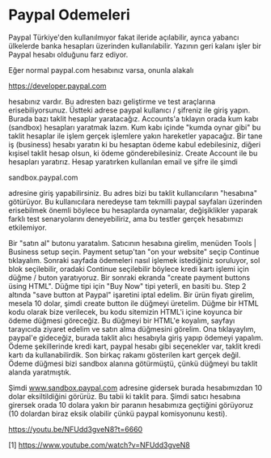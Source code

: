 # Paypal Odemeleri

Paypal Türkiye'den kullanılmıyor fakat ileride açılabilir, ayrıca
yabancı ülkelerde banka hesapları üzerinden kullanılabilir. Yazının
geri kalanı işler bir Paypal hesabı olduğunu farz ediyor.

Eğer normal paypal.com hesabınız varsa, onunla alakalı

https://developer.paypal.com

hesabınız vardır. Bu adresten bazı geliştirme ve test araçlarına
erisebiliyorsunuz. Üstteki adrese paypal kullanıcı / şifreniz ile
giriş yapın. Burada bazı taklit hesaplar yaratacağız. Accounts'a
tıklayın orada kum kabı (sandbox) hesapları yaratmak lazım. Kum kabı
içinde "kumda oynar gibi" bu taklit hesaplar ile işlem gerçek
işlemlere yakın hareketler yapacağız. Bir tane iş (business) hesabı
yaratın ki bu hesaptan ödeme kabul edebilesiniz, diğeri kışisel taklit
hesap olsun, ki ödeme gönderebilesiniz. Create Account ile bu
hesapları yaratırız. Hesap yaratırken kullanılan email ve şifre ile
şimdi

sandbox.paypal.com

adresine giriş yapabilirsiniz. Bu adres bizi bu taklit kullanıcıların
"hesabına" götürüyor. Bu kullanıcılara neredeyse tam tekmilli paypal
sayfaları üzerinden erisebilmek önemli böylece bu hesaplarda
oynamalar, değişiklikler yaparak farklı test senaryolarını
deneyebiliriz, ama bu testler gerçek hesabımızı etkilemiyor.

Bir "satın al" butonu yaratalım. Satıcının hesabına girelim, menüden
Tools | Business setup seçin. Payment setup'tan "on your website"
seçip Continue tıklayalım. Sonraki sayfada ödemeleri nasıl işlemek
istediğiniz soruluyor, sol blok seçilebilir, oradaki Continue
seçilebilir böylece kredi kartı işlemi için düğme / buton
yaratıyoruz. Bir sonraki ekranda "create payment buttons üsing HTML".
Düğme tipi için "Buy Now" tipi yeterli, en basiti bu. Step 2 altında
"save button at Paypal" işaretini iptal edelim. Bir ürün fiyatı
girelim, mesela 10 dolar, şimdi create button ile düğmeyi
üretelim. Düğme bir HTML kodu olarak bize verilecek, bu kodu sitemizin
HTML'i içine koyunca bir ödeme düğmesi göreceğiz. Bu düğmeyi bir
HTML'e koyalım, sayfayı tarayıcıda ziyaret edelim ve satın alma
düğmesini görelim. Ona tıklayaylım, paypal'e gideceğiz, burada taklit
alıcı hesabıyla giriş yapıp ödemeyi yapalım. Ödeme şekillerinde kredi
kart, paypal hesabı gibi seçenekler var, taklit kredi kartı da
kullanabilirdik. Son birkaç rakamı gösterilen kart gerçek değil. Ödeme
düğmesi bizi sandbox alanına götürmüştü, çünkü düğmeyi bu taklit
alanda yaratmıştık.

Şimdi www.sandbox.paypal.com adresine gidersek burada hesabımızdan 10
dolar eksiltildiğini görürüz. Bu tabii ki taklit para. Şimdi satıcı
hesabına girersek orada 10 dolara yakın bir paranın hesabımıza
geçtiğini görüyoruz (10 dolardan biraz eksik olabilir çünkü paypal
komisyonunu kesti).


https://youtu.be/NFUdd3gveN8?t=6660












[1] https://www.youtube.com/watch?v=NFUdd3gveN8
